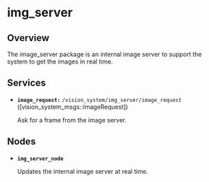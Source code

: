 # img_server
## Overview
The image_server package is an internal image server to support the system to get the images in real time.
## Services
* **`image_request:`** `/vision_system/img_server/image_request` ([vision_system_msgs::ImageRequest])

    Ask for a frame from the image server.
## Nodes
* **`img_server_node`**

    Updates the internal image server at real time.